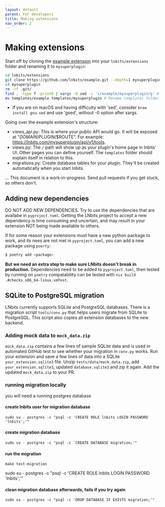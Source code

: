 ```yaml
---
layout: default
parent: For developers
title: Making extensions
nav_order: 2
---
```



Making extensions
=================

Start off by cloning the [example extension](https://github.com/lnbits/example) into your `lnbits/extensions` folder and renaming it to `mysuperplugin`:
```sh
cd lnbits/extensions
git clone https://github.com/lnbits/example.git --depth=1 mysuperplugin # Let's not use dashes or anything; it doesn't like those.
cd mysuperplugin
rm -rf .git/
find . -type f -print0 | xargs -0 sed -i 's/example/mysuperplugin/g' # Change all occurrences of 'example' to your plugin name 'mysuperplugin'.
mv templates/example templates/mysuperplugin # Rename templates folder.
```
- if you are on macOS and having difficulty with 'sed', consider `brew install gnu-sed` and use 'gsed', without -0 option after xargs.

Going over the example extension's structure:
* views_api.py: This is where your public API would go. It will be exposed at "$DOMAIN/$PLUGIN/$ROUTE". For example: https://lnbits.com/mysuperplugin/api/v1/tools.
* views.py: The `/` path will show up as your plugin's home page in lnbits' UI. Other pages you can define yourself. The `templates` folder should explain itself in relation to this.
* migrations.py: Create database tables for your plugin. They'll be created automatically when you start lnbits.

... This document is a work-in-progress. Send pull requests if you get stuck, so others don't.


Adding new dependencies
-----------------------

DO NOT ADD NEW DEPENDENCIES. Try to use the dependencies that are availabe in `pyproject.toml`. Getting the LNbits project to accept a new dependency is time consuming and uncertain, and may result in your extension NOT being made available to others.

If for some reason your extensions must have a new python package to work, and its nees are not met in `pyproject.toml`, you can add a new package using `poerty`:

```sh
$ poetry add <package>
```

**But we need an extra step to make sure LNbits doesn't break in production.**
Dependencies need to be added to `pyproject.toml`, then tested by running on `poetry` compatability can be tested with `nix build .#checks.x86_64-linux.vmTest`.


SQLite to PostgreSQL migration
-----------------------

LNbits currently supports SQLite and PostgreSQL databases. There is a migration script `tools/conv.py` that helps users migrate from SQLite to PostgreSQL. This script also copies all extension databases to the new backend.

### Adding mock data to `mock_data.zip`

`mock_data.zip` contains a few lines of sample SQLite data and is used in automated GitHub test to see whether your migration in `conv.py` works. Run your extension and save a few lines of data into a SQLite `your_extension.sqlite3` file. Unzip `tests/data/mock_data.zip`, add `your_extension.sqlite3`, updated `database.sqlite3` and zip it again. Add the updated `mock_data.zip` to your PR.

### running migration locally
you will need a running postgres database

#### create lnbits user for migration database
```console
sudo su - postgres -c "psql -c 'CREATE ROLE lnbits LOGIN PASSWORD 'lnbits';'"
```
#### create migration database
```console
sudo su - postgres -c "psql -c 'CREATE DATABASE migration;'"
```
#### run the migration
```console
make test-migration
```
sudo su - postgres -c "psql -c 'CREATE ROLE lnbits LOGIN PASSWORD 'lnbits';'"
#### clean migration database afterwards, fails if you try again
```console
sudo su - postgres -c "psql -c 'DROP DATABASE IF EXISTS migration;'"
```

